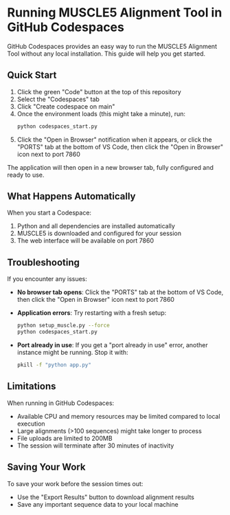 # Running MUSCLE5 Alignment Tool in GitHub Codespaces

GitHub Codespaces provides an easy way to run the MUSCLE5 Alignment Tool without any local installation. This guide will help you get started.

## Quick Start

1. Click the green "Code" button at the top of this repository
2. Select the "Codespaces" tab
3. Click "Create codespace on main"
4. Once the environment loads (this might take a minute), run:
   ```bash
   python codespaces_start.py
   ```
5. Click the "Open in Browser" notification when it appears, or click the "PORTS" tab at the bottom of VS Code, then click the "Open in Browser" icon next to port 7860

The application will then open in a new browser tab, fully configured and ready to use.

## What Happens Automatically

When you start a Codespace:

1. Python and all dependencies are installed automatically
2. MUSCLE5 is downloaded and configured for your session
3. The web interface will be available on port 7860

## Troubleshooting

If you encounter any issues:

- **No browser tab opens**: Click the "PORTS" tab at the bottom of VS Code, then click the "Open in Browser" icon next to port 7860

- **Application errors**: Try restarting with a fresh setup:
  ```bash
  python setup_muscle.py --force
  python codespaces_start.py
  ```

- **Port already in use**: If you get a "port already in use" error, another instance might be running. Stop it with:
  ```bash
  pkill -f "python app.py"
  ```

## Limitations

When running in GitHub Codespaces:

- Available CPU and memory resources may be limited compared to local execution
- Large alignments (>100 sequences) might take longer to process
- File uploads are limited to 200MB
- The session will terminate after 30 minutes of inactivity

## Saving Your Work

To save your work before the session times out:
- Use the "Export Results" button to download alignment results
- Save any important sequence data to your local machine
